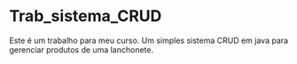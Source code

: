 # Trab_sistema_CRUD
Este é um trabalho para meu curso. Um simples sistema CRUD em java para gerenciar produtos de uma lanchonete.
